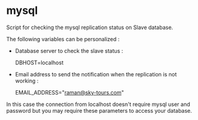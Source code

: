 # mysql

Script for checking the mysql replication status on Slave database.

The following variables can be personalized :

  - Database server to check the slave status : 

      DBHOST=localhost

  - Email address to send the notification when the replication is not working :

      EMAIL_ADDRESS="raman@sky-tours.com"


In this case the connection from localhost doesn't require mysql user and password but you may require these parameters to access your database.

